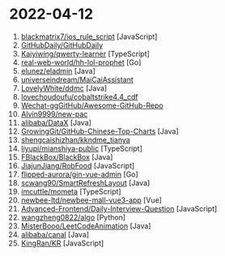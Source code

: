 # 2022-04-12

1. [blackmatrix7/ios_rule_script](https://github.com/blackmatrix7/ios_rule_script "各平台的分流规则、复写规则及自动化脚本。") [JavaScript]
2. [GitHubDaily/GitHubDaily](https://github.com/GitHubDaily/GitHubDaily "坚持分享 GitHub 上高质量、有趣实用的开源技术教程、开发者工具、编程网站、技术资讯。") 
3. [Kaiyiwing/qwerty-learner](https://github.com/Kaiyiwing/qwerty-learner "为键盘工作者设计的单词记忆与英语肌肉记忆锻炼软件 / Words learning and English muscle memory training software designed for keyboard workers") [TypeScript]
4. [real-web-world/hh-lol-prophet](https://github.com/real-web-world/hh-lol-prophet "lol 对局先知 上等马 牛马分析程序 选人阶段判断己方大爹 大坑, 明确对局目标 基于lol client api 合法不封号") [Go]
5. [elunez/eladmin](https://github.com/elunez/eladmin "项目基于 Spring Boot 2.1.0 、 Jpa、 Spring Security、redis、Vue的前后端分离的后台管理系统，项目采用分模块开发方式， 权限控制采用 RBAC，支持数据字典与数据权限管理，支持一键生成前后端代码，支持动态路由") [Java]
6. [universeindream/MaiCaiAssistant](https://github.com/universeindream/MaiCaiAssistant "买菜助手 - 支持美团买菜、叮咚买菜，可定时执行抢菜") 
7. [LovelyWhite/ddmc](https://github.com/LovelyWhite/ddmc "叮咚买菜助手 - 支持小程序、给到 APP 积分付款") [Java]
8. [lovechoudoufu/cobaltstrike4.4_cdf](https://github.com/lovechoudoufu/cobaltstrike4.4_cdf "cobaltstrike4.x版本破解、去除checksum8特征、bypass BeaconEye、修复错误路径泄漏stage、增加totp双因子认证") 
9. [Wechat-ggGitHub/Awesome-GitHub-Repo](https://github.com/Wechat-ggGitHub/Awesome-GitHub-Repo "收集整理 GitHub 上高质量、有趣的开源项目。") 
10. [Alvin9999/new-pac](https://github.com/Alvin9999/new-pac "翻墙-科学上网、免费翻墙、免费科学上网、免费自由上网、fanqiang、翻墙梯子、免费软件/方法，一键翻墙浏览器，免费shadowsocks/ss/ssr/v2ray/goflyway账号/节点分享，vps一键搭建翻墙服务器脚本/教程，电脑、手机、iOS、安卓、windows、Mac、Linux、路由器翻墙") 
11. [alibaba/DataX](https://github.com/alibaba/DataX "DataX是阿里云DataWorks数据集成的开源版本。") [Java]
12. [GrowingGit/GitHub-Chinese-Top-Charts](https://github.com/GrowingGit/GitHub-Chinese-Top-Charts "🇨🇳 GitHub中文排行榜，各语言分设「软件 | 资料」榜单，精准定位中文好项目。各取所需，高效学习。") [Java]
13. [shengcaishizhan/kkndme_tianya](https://github.com/shengcaishizhan/kkndme_tianya "天涯 kkndme 神贴聊房价") 
14. [liyupi/mianshiya-public](https://github.com/liyupi/mianshiya-public "干净免费的面试刷题网站，帮助大家拿到满意的 offer！💎 React 前端 + Node 后端 + 云开发全栈项目 by 程序员鱼皮") [TypeScript]
15. [FBlackBox/BlackBox](https://github.com/FBlackBox/BlackBox "BlackBox is a virtual engine, it can clone and run virtual application on Android, users don't have to install APK file to run the application on devices. BlackBox control all virtual applications, so you can do anything you want by using BlackBox.") [Java]
16. [JiajunJiang/RobFood](https://github.com/JiajunJiang/RobFood "上海疫情买菜抢菜的临时解决方案") [JavaScript]
17. [flipped-aurora/gin-vue-admin](https://github.com/flipped-aurora/gin-vue-admin "基于vite+vue3+gin搭建的开发基础平台（已完成setup语法糖版本），集成jwt鉴权，权限管理，动态路由，显隐可控组件，分页封装，多点登录拦截，资源权限，上传下载，代码生成器，表单生成器等开发必备功能，五分钟一套CURD前后端代码。") [Go]
18. [scwang90/SmartRefreshLayout](https://github.com/scwang90/SmartRefreshLayout "🔥下拉刷新、上拉加载、二级刷新、淘宝二楼、RefreshLayout、OverScroll，Android智能下拉刷新框架，支持越界回弹、越界拖动，具有极强的扩展性，集成了几十种炫酷的Header和 Footer。") [Java]
19. [imcuttle/mometa](https://github.com/imcuttle/mometa "🛠 [Beta] 面向研发的低代码元编程，代码可视编辑，辅助编码工具") [TypeScript]
20. [newbee-ltd/newbee-mall-vue3-app](https://github.com/newbee-ltd/newbee-mall-vue3-app "🔥 🎉Vue3 全家桶 + Vant 搭建大型单页面商城项目，新蜂商城 Vue3 版本，技术栈为 Vue 3.0 + Vue-Router 4.0 + Vuex 4.0 + Vant 3.0。") [Vue]
21. [Advanced-Frontend/Daily-Interview-Question](https://github.com/Advanced-Frontend/Daily-Interview-Question "我是依扬（木易杨），公众号「高级前端进阶」作者，每天搞定一道前端大厂面试题，祝大家天天进步，一年后会看到不一样的自己。") [JavaScript]
22. [wangzheng0822/algo](https://github.com/wangzheng0822/algo "数据结构和算法必知必会的50个代码实现") [Python]
23. [MisterBooo/LeetCodeAnimation](https://github.com/MisterBooo/LeetCodeAnimation "Demonstrate all the questions on LeetCode in the form of animation.（用动画的形式呈现解LeetCode题目的思路）") [Java]
24. [alibaba/canal](https://github.com/alibaba/canal "阿里巴巴 MySQL binlog 增量订阅&消费组件") [Java]
25. [KingRan/KR](https://github.com/KingRan/KR "") [JavaScript]
